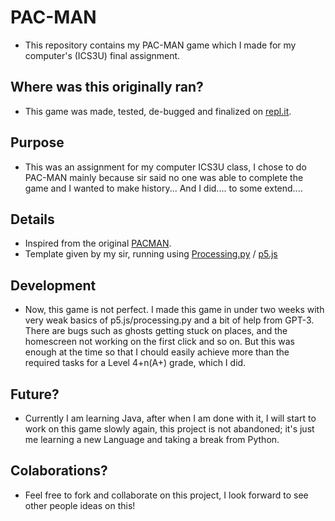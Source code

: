 # PAC-MAN
- This repository contains my PAC-MAN game which I made for my computer's (ICS3U) final assignment. 

## Where was this originally ran?
- This game was made, tested, de-bugged and finalized on [repl.it](https://replit.com/).

## Purpose
- This was an assignment for my computer ICS3U class, I chose to do PAC-MAN mainly because sir said no one was able to complete the game and I wanted to make history... And I did.... to some extend....

## Details
- Inspired from the original [PACMAN](https://en.wikipedia.org/wiki/Pac-Man).
- Template given by my sir, running using [Processing.py](https://py.processing.org/) / [p5.js](https://p5js.org/)

## Development
- Now, this game is not perfect. I made this game in under two weeks with very weak basics of p5.js/processing.py and a bit of help from GPT-3. There are bugs such as ghosts getting stuck on places, and the homescreen not working on the first click and so on. But this was enough at the time so that I chould easily achieve more than the required tasks for a Level 4+n(A+) grade, which I did.

## Future?
- Currently I am learning Java, after when I am done with it, I will start to work on this game slowly again, this project is not abandoned; it's just me learning a new Language and taking a break from Python.

## Colaborations?
- Feel free to fork and collaborate on this project, I look forward to see other people ideas on this!
